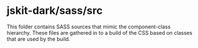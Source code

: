 # jskit-dark/sass/src

This folder contains SASS sources that mimic the component-class hierarchy. These files
are gathered in to a build of the CSS based on classes that are used by the build.
